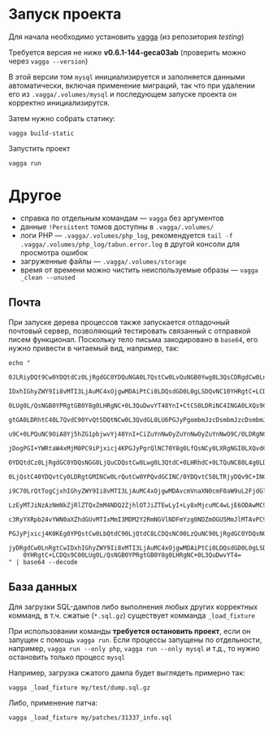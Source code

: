 Запуск проекта
==============

Для начала необходимо установить [vagga](http://vagga.readthedocs.io/en/latest/installation.html#ubuntu) (из репозитория *testing*)

Требуется версия не ниже **v0.6.1-144-geca03ab** (проверить можно через `vagga --version`)

В этой версии том `mysql` инициализируется и заполняется данными автоматически, включая применение миграций, так что при удалении его из `.vagga/.volumes/mysql` и последующем запуске проекта он корректно инициализирутся.

Затем нужно собрать статику:

    vagga build-static

Запустить проект

    vagga run

Другое
======

* cправка по отдельным командам — `vagga` без аргументов
* данные `!Persistent` томов доступны в `.vagga/.volumes/`
* логи PHP — `.vagga/.volumes/php_log`, рекомендуется `tail -f .vagga/.volumes/php_log/tabun.error.log` в другой консоли для просмотра ошибок
* загруженные файлы — `.vagga/.volumes/storage`
* время от времени можно чистить неиспользуемые образы — `vagga _clean --unused`

Почта
-----

При запуске дерева процессов также запускается отладочный почтовый сервер, позволяющий тестировать связанный с отправкой писем функционал. Поскольку тело письма закодировано в `base64`, его нужно привести в читаемый вид, например, так:

    echo "
        0JLRiyDQt9Cw0YDQtdCz0LjRgdGC0YDQuNGA0L7QstCw0LvQuNGB0Ywg0L3QsCDRgdCw0LnRgtC1
        IDxhIGhyZWY9Ii8vMTI3LjAuMC4xOjgwMDAiPtCi0LDQsdGD0L0gLSDQvNC10YHRgtC+LCDQs9C0
        0LUg0L/QsNGB0YPRgtGB0Y8g0LHRgNC+0L3QuDwvYT48YnI+CtCS0LDRiNC4INGA0LXQs9C40YHR
        gtGA0LDRhtC40L7QvdC90YvQtSDQtNCw0L3QvdGL0LU6PGJyPgombmJzcDsmbmJzcDsmbmJzcDvQ
        u9C+0LPQuNC9OiA8Yj5hZG1pbjwvYj48YnI+CiZuYnNwOyZuYnNwOyZuYnNwO9C/0LDRgNC+0LvR
        jDogPGI+YWRtaW4xMjM0PC9iPjxicj4KPGJyPgrQlNC70Y8g0LfQsNCy0LXRgNGI0LXQvdC40Y8g
        0YDQtdCz0LjRgdGC0YDQsNGG0LjQuCDQstCw0Lwg0L3QtdC+0LHRhdC+0LTQuNC80L4g0LDQutGC
        0LjQstC40YDQvtCy0LDRgtGMINCw0LrQutCw0YPQvdGCINC/0YDQvtC50LTRjyDQv9C+INGB0YHR
        i9C70LrQtTogCjxhIGhyZWY9Ii8vMTI3LjAuMC4xOjgwMDAvcmVnaXN0cmF0aW9uL2FjdGl2YXRl
        LzEyMTJiNzAzNmNkZjRlZTQxZmM4NDQ2ZjhlOTJiZTEwLyI+Ly8xMjcuMC4wLjE6ODAwMC9yZWdp
        c3RyYXRpb24vYWN0aXZhdGUvMTIxMmI3MDM2Y2RmNGVlNDFmYzg0NDZmOGU5MmJlMTAvPC9hPgoK
        PGJyPjxicj4K0KEg0YPQstCw0LbQtdC90LjQtdC8LCDQsNC00LzQuNC90LjRgdGC0YDQsNGG0LjR
        jyDRgdCw0LnRgtCwIDxhIGhyZWY9Ii8vMTI3LjAuMC4xOjgwMDAiPtCi0LDQsdGD0L0gLSDQvNC1
        0YHRgtC+LCDQs9C00LUg0L/QsNGB0YPRgtGB0Y8g0LHRgNC+0L3QuDwvYT4=
    " | base64 --decode


База данных
-----------

Для загрузки SQL-дампов либо выполнения любых других корректных комманд, в т.ч. сжатые (`*.sql.gz`) существует комманда `_load_fixture`

При использовании команды **требуется остановить проект**, если он запущен с помощь `vagga run`. Если процессы запущены по отдельности, например, `vagga run --only php`, `vagga run --only mysql` и т.д., то нужно остановить только процесс `mysql`

Например, загрузка сжатого дампа будет выглядеть примерно так:

    vagga _load_fixture my/test/dump.sql.gz
    
Либо, применение патча:

    vagga _load_fixture my/patches/31337_info.sql
